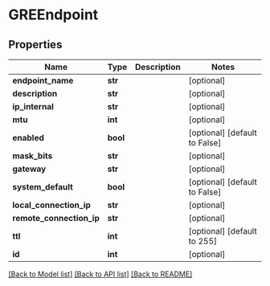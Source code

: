 # GREEndpoint

## Properties
Name | Type | Description | Notes
------------ | ------------- | ------------- | -------------
**endpoint_name** | **str** |  | [optional] 
**description** | **str** |  | [optional] 
**ip_internal** | **str** |  | [optional] 
**mtu** | **int** |  | [optional] 
**enabled** | **bool** |  | [optional] [default to False]
**mask_bits** | **str** |  | [optional] 
**gateway** | **str** |  | [optional] 
**system_default** | **bool** |  | [optional] [default to False]
**local_connection_ip** | **str** |  | [optional] 
**remote_connection_ip** | **str** |  | [optional] 
**ttl** | **int** |  | [optional] [default to 255]
**id** | **int** |  | [optional] 

[[Back to Model list]](../README.md#documentation-for-models) [[Back to API list]](../README.md#documentation-for-api-endpoints) [[Back to README]](../README.md)


